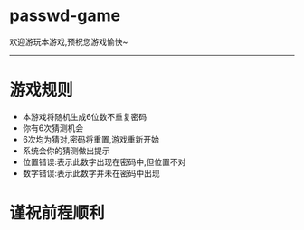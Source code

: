 # passwd-game  

欢迎游玩本游戏,预祝您游戏愉快~
******

# 游戏规则

- 本游戏将随机生成6位数不重复密码
- 你有6次猜测机会
- 6次均为猜对,密码将重置,游戏重新开始
- 系统会你的猜测做出提示
- 位置错误:表示此数字出现在密码中,但位置不对
- 数字错误:表示此数字并未在密码中出现

# 谨祝前程顺利
